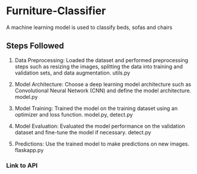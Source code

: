 # Furniture-Classifier
A machine learning model is used to classify beds, sofas and chairs

## Steps Followed
1. Data Preprocessing: Loaded the dataset and performed preprocessing steps such as resizing the images, splitting the data into training and validation sets, and data augmentation. utils.py

2. Model Architecture: Choose a deep learning model architecture such as Convolutional Neural Network (CNN) and define the model architecture. model.py

3. Model Training: Trained the model on the training dataset using an optimizer and loss function. model.py, detect.py

4. Model Evaluation: Evaluated the model performance on the validation dataset and fine-tune the model if necessary. detect.py

5. Predictions: Use the trained model to make predictions on new images. flaskapp.py

### Link to  API

